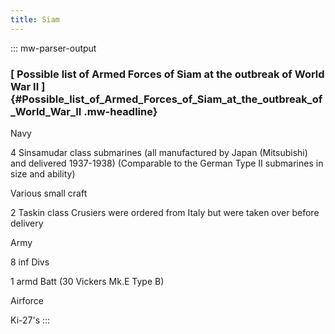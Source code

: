 ```yaml
---
title: Siam
---
```

::: mw-parser-output
### [ Possible list of Armed Forces of Siam at the outbreak of World War II ]{#Possible_list_of_Armed_Forces_of_Siam_at_the_outbreak_of_World_War_II .mw-headline}

Navy

4 Sinsamudar class submarines (all manufactured by Japan (Mitsubishi)
and delivered 1937-1938) (Comparable to the German Type II submarines in
size and ability)

Various small craft

2 Taskin class Crusiers were ordered from Italy but were taken over
before delivery

Army

8 inf Divs

1 armd Batt (30 Vickers Mk.E Type B)

Airforce

Ki-27\'s
:::
